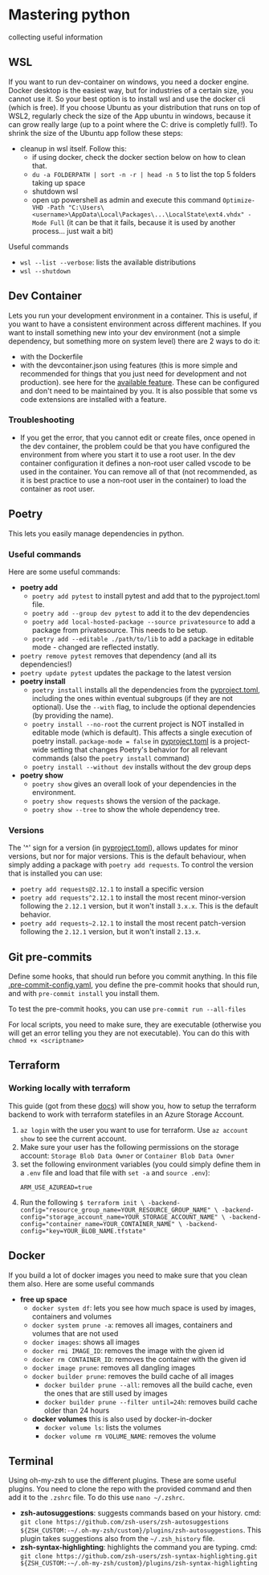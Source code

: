 # Mastering python

collecting useful information

## WSL
If you want to run dev-container on windows, you need a docker engine. Docker desktop is the easiest way, but for industries of a certain size, you cannot use it. So your best option is to install wsl and use the docker cli (which is free).
If you choose Ubuntu as your distribution that runs on top of WSL2, regularly check the size of the App ubuntu in windows, because it can grow really large (up to a point where the C: drive is completly full!). To shrink the size of the Ubuntu app follow these steps:
* cleanup in wsl itself. Follow this:
    * if using docker, check the docker section below on how to clean that.
    * `du -a FOLDERPATH | sort -n -r | head -n 5` to list the top 5 folders taking up space
    * shutdown wsl
    * open up powershell as admin and execute this command `Optimize-VHD -Path "C:\Users\<username>\AppData\Local\Packages\...\LocalState\ext4.vhdx" -Mode Full` (it can be that it fails, because it is used by another process... just wait a bit)

Useful commands
* `wsl --list --verbose`: lists the available distributions
* `wsl --shutdown`


## Dev Container
Lets you run your development environment in a container. This is useful, if you want to have a consistent environment across different machines.
If you want to install something new into your dev environment (not a simple dependency, but something more on system level) there are 2 ways to do it:
* with the Dockerfile
* with the devcontainer.json using features (this is more simple and recommended for things that you just need for development and not production). see here for the [available feature](https://containers.dev/features). These can be configured and don't need to be maintained by you. It is also possible that some vs code extensions are installed with a feature.


### Troubleshooting
* If you get the error, that you cannot edit or create files, once opened in the dev container, the problem could be that you have configured the environment from where you start it to use a root user. In the dev container configuration it defines a non-root user called vscode to be used in the container. You can remove all of that (not recommended, as it is best practice to use a non-root user in the container) to load the container as root user.

## Poetry
This lets you easily manage dependencies in python.

### Useful commands
Here are some useful commands:
* **poetry add**
    * `poetry add pytest` to install pytest and add that to the pyproject.toml file.
    * `poetry add --group dev pytest` to add it to the dev dependencies
    * `poetry add local-hosted-package --source privatesource` to add a package from privatesource. This needs to be setup.
    * `poetry add --editable ./path/to/lib` to add a package in editable mode - changed are reflected instatly.
* `poetry remove pytest` removes that dependency (and all its dependencies!)
* `poetry update pytest` updates the package to the latest version
* **poetry install**
    * `poetry install` installs all the dependencies from the [pyproject.toml](./pyproject.toml), including the ones within eventual subgroups (if they are not optional). Use the `--with` flag, to include the optional dependencies (by providing the name).
    * `poetry install --no-root` the current project is NOT installed in editable mode (which is default). This affects a single execution of poetry install. `package-mode = false` in [pyproject.toml](./pyproject.toml) is a project-wide setting that changes Poetry's behavior for all relevant commands (also the `poetry install` command)
    * `poetry install --without dev` installs without the dev group deps
* **poetry show**
    * `poetry show` gives an overall look of your dependencies in the environment.
    * `poetry show requests` shows the version of the package.
    * `poetry show --tree` to show the whole dependency tree.

### Versions
The '^' sign for a version (in [pyproject.toml](./pyproject.toml)), allows updates for minor versions, but nor for major versions. This is the default behaviour, when simply adding a package with `poetry add requests`.
To control the version that is installed you can use:
* `poetry add requests@2.12.1` to install a specific version
* `poetry add requests^2.12.1` to install the most recent minor-version following the `2.12.1` version, but it won't install `3.x.x`. This is the default behavior.
* `poetry add requests~2.12.1` to install the most recent patch-version following the `2.12.1` version, but it won't install `2.13.x`.

## Git pre-commits
Define some hooks, that should run before you commit anything. In this file [.pre-commit-config.yaml](./.pre-commit-config.yaml), you define the pre-commit hooks that should run, and with `pre-commit install` you install them.

To test the pre-commit hooks, you can use `pre-commit run --all-files`

For local scripts, you need to make sure, they are executable (otherwise you will get an error telling you they are not executable). You can do this with `chmod +x <scriptname>`

## Terraform
### Working locally with terraform
This guide (got from these [docs](https://developer.hashicorp.com/terraform/language/backend/azurerm)) will show you, how to setup the terraform backend to work with terraform statefiles in an Azure Storage Account.
1. `az login` with the user you want to use for terraform. Use `az account show` to see the current account.
2. Make sure your user has the following permissions on the storage account: `Storage Blob Data Owner` or `Container Blob Data Owner`
3. set the following environment variables (you could simply define them in a `.env` file and load that file with `set -a` and `source .env`):
    ```shell
    ARM_USE_AZUREAD=true
    ```
4. Run the following `$ terraform init \
    -backend-config="resource_group_name=YOUR_RESOURCE_GROUP_NAME" \
    -backend-config="storage_account_name=YOUR_STORAGE_ACCOUNT_NAME" \
    -backend-config="container_name=YOUR_CONTAINER_NAME" \
    -backend-config="key=YOUR_BLOB_NAME.tfstate"`

## Docker
If you build a lot of docker images you need to make sure that you clean them also. Here are some useful commands
* **free up space**
    * `docker system df`: lets you see how much space is used by images, containers and volumes
    * `docker system prune -a`: removes all images, containers and volumes that are not used
    * `docker images`: shows all images
    * `docker rmi IMAGE_ID`: removes the image with the given id
    * `docker rm CONTAINER_ID`: removes the container with the given id
    * `docker image prune`: removes all dangling images
    * `docker builder prune`: removes the build cache of all images
        * `docker builder prune --all`: removes all the build cache, even the ones that are still used by images
        * `docker builder prune --filter until=24h`: removes build cache older than 24 hours
    * **docker volumes** this is also used by docker-in-docker
        * `docker volume ls`: lists the volumes
        * `docker volume rm VOLUME_NAME`: removes the volume

## Terminal
Using oh-my-zsh to use the different plugins. These are some useful plugins. You need to clone the repo with the provided command and then add it to the `.zshrc` file. To do this use `nano ~/.zshrc`.
* **zsh-autosuggestions**: suggests commands based on your history. cmd: `git clone https://github.com/zsh-users/zsh-autosuggestions ${ZSH_CUSTOM:-~/.oh-my-zsh/custom}/plugins/zsh-autosuggestions`. This plugin takes suggestions also from the `~/.zsh_history` file.
* **zsh-syntax-highlighting**: highlights the command you are typing. cmd: `git clone https://github.com/zsh-users/zsh-syntax-highlighting.git ${ZSH_CUSTOM:-~/.oh-my-zsh/custom}/plugins/zsh-syntax-highlighting`